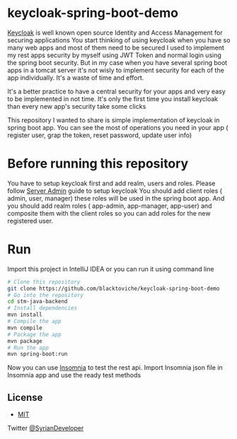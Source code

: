 # keycloak-spring-boot-demo

[Keycloak](https://www.keycloak.org) is well known open source Identity and Access Management for securing applications
You start thinking of using keycloak when you have so many web apps and most of them need to be secured
I used to implement my rest apps security by myself using JWT Token and normal login using the spring boot security.
But in my case when you have several spring boot apps in a tomcat server it's not wisly to implement security for each of the app individually.
 It's a waste of time and effort.
 
 It's a better practice to have a central security for your apps and very easy to be implemented in not time.
 It's only the first time you install keycloak than every new app's security take some clicks
 
 This repository I wanted to share is simple implementation of keycloak in spring boot app.
 You can see the most of operations you need in your app ( register user, grap the token, reset password, update user info)
 
 # Before running this repository
 
 You have to setup keycloak first and add realm, users and roles.
 Please follow [Server Admin](https://www.keycloak.org/docs/latest/server_admin/) guide to setup keycloak
 You should add client roles ( admin, user, manager) these roles will be used in the spring boot app.
 And you should add realm roles ( app-admin, app-manager, app-user) and composite them with the client roles so you can add roles for the new registered user.
 
 
 # Run
 Import this project in IntelliJ IDEA or you can run it using command line
 
```bash
# Clone this repository
git clone https://github.com/blacktoviche/keycloak-spring-boot-demo
# Go into the repository
cd stm-java-backend
# Install dependencies
mvn install
# Compile the app
mvn compile
# Package the app
mvn package
# Run the app
mvn spring-boot:run
``` 

Now you can use [Insomnia](https://insomnia.rest) to test the rest api.
Import Insomnia json file in Insomnia app and use the ready test methods

## License
- [MIT](LICENSE)

Twitter [@SyrianDeveloper](https://www.twitter.com/SyrianDeveloper)